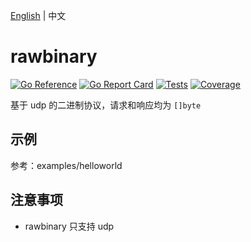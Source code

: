 [English](README.md) | 中文

# rawbinary

[![Go Reference](https://pkg.go.dev/badge/trpc.group/trpc-go/trpc-codec/rawbinary.svg)](https://pkg.go.dev/trpc.group/trpc-go/trpc-codec/rawbinary)
[![Go Report Card](https://goreportcard.com/badge/trpc.group/trpc-go/trpc-codec/rawbinary)](https://goreportcard.com/report/trpc.group/trpc-go/trpc-codec/rawbinary)
[![Tests](https://github.com/trpc-ecosystem/go-codec/actions/workflows/rawbinary.yml/badge.svg)](https://github.com/trpc-ecosystem/go-codec/actions/workflows/rawbinary.yml)
[![Coverage](https://codecov.io/gh/trpc-ecosystem/go-codec/branch/coverage/graph/badge.svg?flag=rawbinary&precision=2)](https://app.codecov.io/gh/trpc-ecosystem/go-codec/tree/coverage/rawbinary)

基于 udp 的二进制协议，请求和响应均为 `[]byte`

## 示例

参考：examples/helloworld

## 注意事项

- rawbinary 只支持 udp

